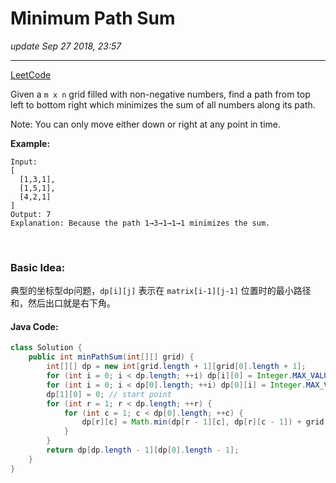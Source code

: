 # Minimum Path Sum
_update Sep 27 2018, 23:57_

---
[LeetCode](https://leetcode.com/problems/minimum-path-sum/description/)

Given a `m x n` grid filled with non-negative numbers, find a path from top left to bottom right which minimizes the sum of all numbers along its path.

Note: You can only move either down or right at any point in time.

**Example:**

    Input:
    [
      [1,3,1],
      [1,5,1],
      [4,2,1]
    ]
    Output: 7
    Explanation: Because the path 1→3→1→1→1 minimizes the sum.

<br/>

### Basic Idea:
典型的坐标型dp问题，`dp[i][j]` 表示在 `matrix[i-1][j-1]` 位置时的最小路径和，然后出口就是右下角。

#### Java Code:
```java
class Solution {
    public int minPathSum(int[][] grid) {
        int[][] dp = new int[grid.length + 1][grid[0].length + 1];
        for (int i = 0; i < dp.length; ++i) dp[i][0] = Integer.MAX_VALUE;
        for (int i = 0; i < dp[0].length; ++i) dp[0][i] = Integer.MAX_VALUE;
        dp[1][0] = 0; // start point
        for (int r = 1; r < dp.length; ++r) {
            for (int c = 1; c < dp[0].length; ++c) {
                dp[r][c] = Math.min(dp[r - 1][c], dp[r][c - 1]) + grid[r - 1][c - 1];
            }
        }
        return dp[dp.length - 1][dp[0].length - 1];
    }
}
```
